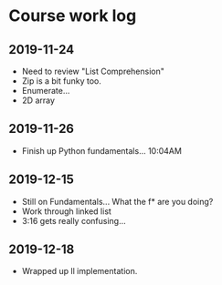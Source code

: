# Course work log

## 2019-11-24
- Need to review "List Comprehension"
- Zip is a bit funky too.
- Enumerate...
- 2D array

## 2019-11-26
- Finish up Python fundamentals... 10:04AM

## 2019-12-15
- Still on Fundamentals... What the f* are you doing?
- Work through linked list
- 3:16 gets really confusing...

## 2019-12-18 
- Wrapped up ll implementation.
